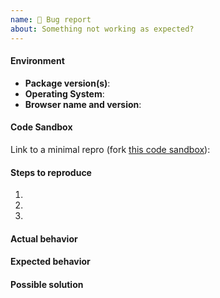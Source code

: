 ```yaml
---
name: 🐛 Bug report
about: Something not working as expected?
---
```


<!-- IF YOU ARE A PALANTIR EMPLOYEE, DO NOT POST INTERNAL LINKS OR REFERENCES HERE -->

#### Environment

- __Package version(s)__: <!-- fill this out -->
- __Operating System__: <!-- fill this out -->
- __Browser name and version__: <!-- fill this out -->

#### Code Sandbox

Link to a minimal repro (fork [this code sandbox](https://codesandbox.io/p/sandbox/blueprint-sandbox-2023-fjo3z4)): <!-- here -->

#### Steps to reproduce

1. <!-- fill this out -->
1. <!-- fill this out -->
1. <!-- fill this out -->

#### Actual behavior

<!-- what happened? -->

#### Expected behavior

<!-- what did you expect to happen? -->

#### Possible solution

<!-- if you have any ideas -->
